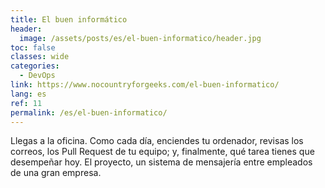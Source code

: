 ```yaml
---
title: El buen informático
header:
  image: /assets/posts/es/el-buen-informatico/header.jpg
toc: false
classes: wide
categories:
  - DevOps
link: https://www.nocountryforgeeks.com/el-buen-informatico/
lang: es
ref: 11
permalink: /es/el-buen-informatico/
---
```


Llegas a la oficina. Como cada día, enciendes tu ordenador, revisas los correos, los Pull Request de tu equipo; y, finalmente, qué tarea tienes que desempeñar hoy. El proyecto, un sistema de mensajería entre empleados de una gran empresa.
